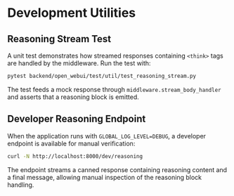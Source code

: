 # Development Utilities

## Reasoning Stream Test

A unit test demonstrates how streamed responses containing `<think>` tags are
handled by the middleware. Run the test with:

```bash
pytest backend/open_webui/test/util/test_reasoning_stream.py
```

The test feeds a mock response through `middleware.stream_body_handler` and
asserts that a reasoning block is emitted.

## Developer Reasoning Endpoint

When the application runs with `GLOBAL_LOG_LEVEL=DEBUG`, a developer endpoint is
available for manual verification:

```bash
curl -N http://localhost:8000/dev/reasoning
```

The endpoint streams a canned response containing reasoning content and a final
message, allowing manual inspection of the reasoning block handling.
